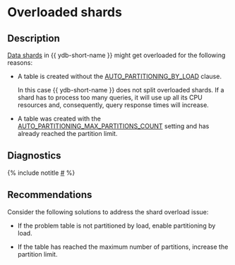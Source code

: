# Overloaded shards

## Description

[Data shards](../../../concepts/glossary.md#data-shard) in {{ ydb-short-name }} might get overloaded for the following reasons:

* A table is created without the [AUTO_PARTITIONING_BY_LOAD](../../../concepts/datamodel/table.md#AUTO_PARTITIONING_BY_LOAD) clause.

    In this case {{ ydb-short-name }} does not split overloaded shards. If a shard has to process too many queries, it will use up all its CPU resources and, consequently, query response times will increase.

* A table was created with the [AUTO_PARTITIONING_MAX_PARTITIONS_COUNT](../../../concepts/datamodel/table.md#AUTO_PARTITIONING_MAX_PARTITIONS_COUNT) setting and has already reached the partition limit.

## Diagnostics

{% include notitle [#](_includes/overloaded-shards-diagnostics.md) %}

## Recommendations

Consider the following solutions to address the shard overload issue:

* If the problem table is not partitioned by load, enable partitioning by load.

* If the table has reached the maximum number of partitions, increase the partition limit.